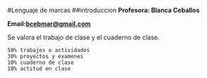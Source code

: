 #Lenguaje de marcas
##introduccion
**Profesora: Blanca Ceballos**

**Email:bcebmar@gmail.com**

Se valora el trabajo de clase y el cuaderno de clase.

    50% trabajos o actividades
    30% proyectos y examenes    
    10% cuaderno de clase
    10% actitud en clase

